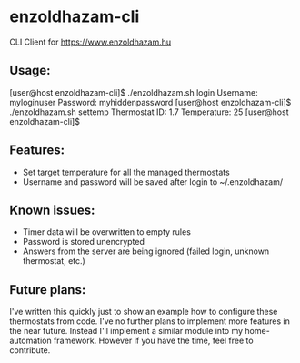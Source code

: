 # enzoldhazam-cli
CLI Client for https://www.enzoldhazam.hu

## Usage:

[user@host enzoldhazam-cli]$ ./enzoldhazam.sh login
Username: myloginuser
Password: myhiddenpassword
[user@host enzoldhazam-cli]$ ./enzoldhazam.sh settemp
Thermostat ID: 1.7
Temperature: 25
[user@host enzoldhazam-cli]$

## Features:

* Set target temperature for all the managed thermostats
* Username and password will be saved after login to ~/.enzoldhazam/

## Known issues:

* Timer data will be overwritten to empty rules
* Password is stored unencrypted
* Answers from the server are being ignored (failed login, unknown thermostat, etc.)

## Future plans:

I've written this quickly just to show an example how to configure these thermostats from code. I've no further plans to implement more features in the near future. Instead I'll implement a similar module into my home-automation framework. However if you have the time, feel free to contribute.
